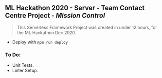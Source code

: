 ## **ML Hackathon 2020 - Server -** Team Contact Centre Project - _Mission Control_
> This Serverless Framework Project was created in under 12 hours, for
> the ML Hackathon Dec 2020.

 - Deploy with `npm run deploy`

### To Do:
 - Unit Tests.
 - Linter Setup.
